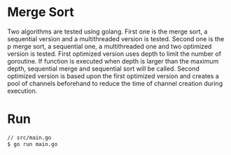 # Merge Sort
Two algorithms are tested using golang.
First one is the merge sort, a sequential version and a multithreaded version is tested.
Second one is the p merge sort, a sequential one, a multithreaded one and two optimized version is tested.
First optimized version uses depth to limit the number of goroutine. If function is executed when depth is larger than the maximum depth, sequential merge and sequential sort will be called.
Second optimized version is based upon the first optimized version and creates a pool of channels beforehand to reduce the time of channel creation during execution.

# Run
```sh
// src/main.go
$ go run main.go
```
